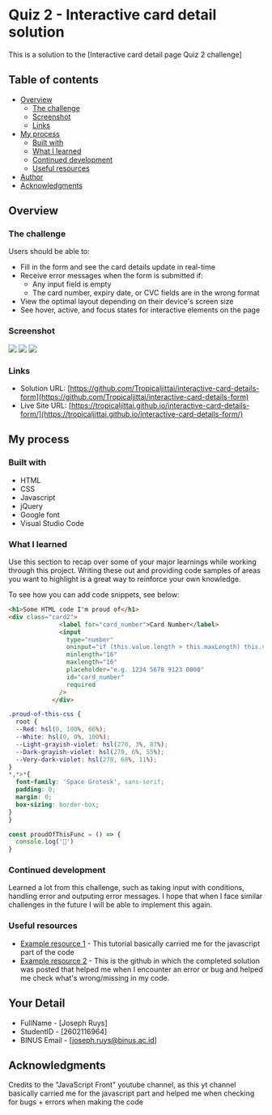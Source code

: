 # Quiz 2 - Interactive card detail solution

This is a solution to the [Interactive card detail page Quiz 2 challenge]

## Table of contents

- [Overview](#overview)
  - [The challenge](#the-challenge)
  - [Screenshot](#screenshot)
  - [Links](#links)
- [My process](#my-process)
  - [Built with](#built-with)
  - [What I learned](#what-i-learned)
  - [Continued development](#continued-development)
  - [Useful resources](#useful-resources)
- [Author](#author)
- [Acknowledgments](#acknowledgments)

## Overview

### The challenge

Users should be able to:

- Fill in the form and see the card details update in real-time
- Receive error messages when the form is submitted if:
  - Any input field is empty
  - The card number, expiry date, or CVC fields are in the wrong format
- View the optimal layout depending on their device's screen size
- See hover, active, and focus states for interactive elements on the page

### Screenshot

![](https://cdn.discordapp.com/attachments/735871514104168519/1060844707174957078/image.png)
![](https://media.discordapp.net/attachments/735871514104168519/1060844858681589770/image.png?width=1356&height=676)
![](https://cdn.discordapp.com/attachments/735871514104168519/1060844911152345160/image.png)

### Links

- Solution URL: [https://github.com/Tropicaljittai/interactive-card-details-form](https://github.com/Tropicaljittai/interactive-card-details-form)
- Live Site URL: [https://tropicaljittai.github.io/interactive-card-details-form/](https://tropicaljittai.github.io/interactive-card-details-form/)

## My process

### Built with

- HTML
- CSS
- Javascript
- jQuery
- Google font
- Visual Studio Code

### What I learned

Use this section to recap over some of your major learnings while working through this project. Writing these out and providing code samples of areas you want to highlight is a great way to reinforce your own knowledge.

To see how you can add code snippets, see below:

```html
<h1>Some HTML code I'm proud of</h1>
<div class="card2">
              <label for="card_number">Card Number</label>
              <input
                type="number"
                oninput="if (this.value.length > this.maxLength) this.value = this.value.slice(0, this.maxLength);"
                minlength="16"
                maxlength="16"
                placeholder="e.g. 1234 5678 9123 0000"
                id="card_number"
                required
              />
            </div>
```
```css
.proud-of-this-css {
  root {
  --Red: hsl(0, 100%, 66%);
  --White: hsl(0, 0%, 100%);
  --Light-grayish-violet: hsl(270, 3%, 87%);
  --Dark-grayish-violet: hsl(279, 6%, 55%);
  --Very-dark-violet: hsl(278, 68%, 11%);
}
*,*>*{
  font-family: 'Space Grotesk', sans-serif;
  padding: 0;
  margin: 0;
  box-sizing: border-box;
}
}
```
```js
const proudOfThisFunc = () => {
  console.log('🎉')
}
```

### Continued development

Learned a lot from this challenge, such as taking input with conditions, handling error and outputing error messages. I hope that when I face similar challenges in the future I will be able to implement this again.

### Useful resources

- [Example resource 1](https://www.youtube.com/watch?v=bQhD7gCUMNY&t=383&ab_channel=JavaScriptFront) - This tutorial basically carried me for the javascript part of the code
- [Example resource 2](https://github.com/alishirani1384/Interactive-card-details-form) - This is the github in which the completed solution was posted that helped me when I encounter an error or bug and helped me check what's wrong/missing in my code.

## Your Detail 

- FullName - [Joseph Ruys]
- StudentID - [2602116964]
- BINUS Email - [joseph.ruys@binus.ac.id]

## Acknowledgments

Credits to the "JavaScript Front" youtube channel, as this yt channel basically carried me for the javascript part and helped me when checking for bugs + errors when making the code
